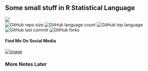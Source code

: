 ## Some small stuff in R Statistical Language

<img align="left" src="https://img.shields.io/badge/License-Apache%202.0-blue.svg"> <br>
![GitHub repo size](https://img.shields.io/github/repo-size/OkomoJacob/0x520x)
![GitHub language count](https://img.shields.io/github/languages/count/OkomoJacob/0x520x?logo=visual-studio-code) 
![GitHub top language](https://img.shields.io/github/languages/top/okomojacob/0x520x)
![GitHub last commit](https://img.shields.io/github/last-commit/OkomoJacob/0x520x?style=plastic&color=brightgreen) 
![GitHub forks](https://img.shields.io/github/forks/okomojacob/0x520x?style=social)

#### Find Me On Social Media
[![image](https://img.shields.io/twitter/follow/okomojacob?style=social)](https://twitter.com/okomojacob)


### More Notes Later
